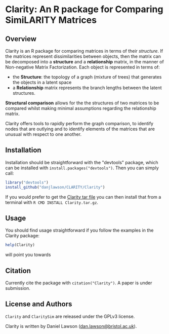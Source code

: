 # Clarity: An R package for Comparing SimiLARITY Matrices

## Overview

Clarity is an R package for comparing matrices in terms of their *structure*. If the matrices represent dissimilarities between objects, then the matrix can be decomposed into a **structure** and a **relationship** matrix, in the manner of Non-negative Matrix Factorization. Each object is represented in terms of:

* the **Structure**: the topology of a graph (mixture of trees) that generates the objects in a latent space
* a **Relationship** matrix represents the branch lengths between the latent structures.

**Structural comparison** allows for the the structures of two matrices to be compared whilst making minimal assumptions regarding the relationship matrix.

Clarity offers tools to rapidly perform the graph comparison, to identify nodes that are outlying and to identify elements of the matrices that are unusual with respect to one another.

## Installation

Installation should be straightforward with the "devtools" package, which can be installed with `install.packages("devtools")`. Then you can simply call:

```R
library("devtools")
install_github("danjlawson/CLARITY/Clarity")
```

If you would prefer to get the [Clarity tar file](https://github.com/danjlawson/CLARITY/Clarity.tar.gz) you can then install that from a terminal with `R CMD INSTALL Clarity.tar.gz`.

## Usage

You should find usage straightforward if you follow the examples in the Clarity package:
```R
help(Clarity)
```
will point you towards

## Citation

Currently cite the package with `citation("Clarity")`. A paper is under submission.

## License and Authors

`Clarity` and `ClaritySim` are released under the GPLv3 license.

Clarity is written by Daniel Lawson (dan.lawson@bristol.ac.uk).
